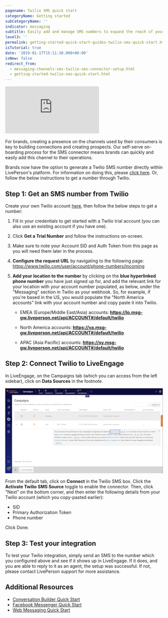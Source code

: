 ```yaml
---
pagename: Twilio SMS quick start
categoryName: Getting started
subCategoryName: ''
indicator: messaging
subtitle: Easily add and manage SMS numbers to expand the reach of your brand
level3: ''
permalink: getting-started-quick-start-guides-twilio-sms-quick-start.html
isTutorial: true
date: '2019-01-17T15:11:38.000+00:00'
isNew: false
redirect_from:
  - messaging-channels-sms-twilio-sms-connector-setup.html
  - getting-started-twilio-sms-quick-start.html
---
```


<iframe style="max-width: 750px;" src="https://player.vimeo.com/video/238919599" frameborder="0" webkitallowfullscreen mozallowfullscreen allowfullscreen></iframe>

For brands, creating a presence on the channels used by their consumers is key to building connections and creating prospects. Our self-serve on-boarding process for the SMS connector means brands can quickly and easily add this channel to their operations.

Brands now have the option to generate a Twilio SMS number directly within LivePerson's platform. For information on doing this, please [click here](messaging-channels-sms-generate-a-twilio-sms-number-with-liveperson.html). Or, follow the below instructions to get a number through Twilio. 

## Step 1: Get an SMS number from Twilio

Create your own Twilio account [here](https://www.twilio.com/try-twilio), then follow the below steps to get a number:

1. Fill in your credentials to get started with a Twilio trial account (you can also use an existing account if you have one).

2. Click **Get a Trial Number** and follow the instructions on-screen.

3. Make sure to note your Account SID and Auth Token from this page as you will need them later in the process. 

4. **Configure the request URL** by navigating to the following page: https://www.twilio.com/user/account/phone-numbers/incoming

5. **Add your location to the number** by clicking on the **blue hyperlinked phone number** you have just signed up for, and add the relevant link for your location with your account number populated, as below, under the "Messaging" section in Twilio as your webhook. So, for example, if you're based in the US, you would populate the "North America accounts" link with your account number and copy paste it into Twilio.

   * EMEA (Europe/Middle East/Asia) accounts: **https://lo.msg-gw.liveperson.net/api/ACCOUNT#/default/twilio**

   * North America accounts: **https://va.msg-gw.liveperson.net/api/ACCOUNT#/default/twilio**

   * APAC (Asia Pacific) accounts: **https://sy.msg-gw.liveperson.net/api/ACCOUNT#/default/twilio**

## Step 2: Connect Twilio to LiveEngage

In LiveEngage, on the Campaigns tab (which you can access from the left sidebar), click on **Data Sources** in the footnote.

![](img/data-sources.png)

From the default tab, click on **Connect** in the Twilio SMS box. Click the **Activate Twilio SMS Source** toggle to enable the connector. Then, click "Next" on the bottom corner, and then enter the following details from your Twilio account (which you copy-pasted earlier):

* SID
* Primary Authorization Token
* Phone number

Click Done.

## Step 3: Test your integration

To test your Twilio integration, simply send an SMS to the number which you configured above and see if it shows up in LiveEngage. If it does, and you are able to reply to it as an agent, the setup was successful. If not, please contact LivePerson support for more assistance.

## Additional Resources

* [Conversation Builder Quick Start](https://knowledge.liveperson.com/getting-started-quick-start-guides-bots-quick-start.html)
* [Facebook Messenger Quick Start](https://knowledge.liveperson.com/getting-started-quick-start-guides-facebook-messenger-quick-start.html)
* [Web Messaging Quick Start](https://knowledge.liveperson.com/getting-started-quick-start-guides-messaging-quick-start.html)
